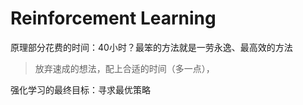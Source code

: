# Reinforcement Learning

原理部分花费的时间：40小时？最笨的方法就是一劳永逸、最高效的方法

> 放弃速成的想法，配上合适的时间（多一点），

强化学习的最终目标：寻求最优策略